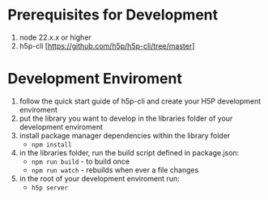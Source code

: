 # Prerequisites for Development

1. node 22.x.x or higher 
2. h5p-cli [https://github.com/h5p/h5p-cli/tree/master]


# Development Enviroment
1. follow the quick start guide of h5p-cli and create your H5P development enviroment 
2. put the library you want to develop in the libraries folder of your development enviroment 
3. install package manager dependencies within the library folder
    - ```npm install```
4. in the libraries folder, run the build script defined in package.json:
    - ```npm run build``` - to build once
    - ```npm run watch``` - rebuilds when ever a file changes
5. in the root of your development enviroment run:
    - ```h5p server```
